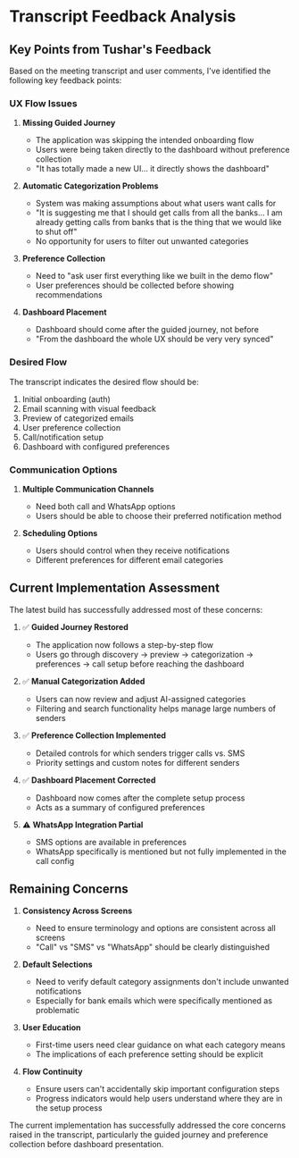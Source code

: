 # Transcript Feedback Analysis

## Key Points from Tushar's Feedback

Based on the meeting transcript and user comments, I've identified the following key feedback points:

### UX Flow Issues

1. **Missing Guided Journey**
   - The application was skipping the intended onboarding flow
   - Users were being taken directly to the dashboard without preference collection
   - "It has totally made a new UI... it directly shows the dashboard"

2. **Automatic Categorization Problems**
   - System was making assumptions about what users want calls for
   - "It is suggesting me that I should get calls from all the banks... I am already getting calls from banks that is the thing that we would like to shut off"
   - No opportunity for users to filter out unwanted categories

3. **Preference Collection**
   - Need to "ask user first everything like we built in the demo flow"
   - User preferences should be collected before showing recommendations

4. **Dashboard Placement**
   - Dashboard should come after the guided journey, not before
   - "From the dashboard the whole UX should be very very synced"

### Desired Flow

The transcript indicates the desired flow should be:
1. Initial onboarding (auth)
2. Email scanning with visual feedback
3. Preview of categorized emails
4. User preference collection
5. Call/notification setup
6. Dashboard with configured preferences

### Communication Options

1. **Multiple Communication Channels**
   - Need both call and WhatsApp options
   - Users should be able to choose their preferred notification method

2. **Scheduling Options**
   - Users should control when they receive notifications
   - Different preferences for different email categories

## Current Implementation Assessment

The latest build has successfully addressed most of these concerns:

1. ✅ **Guided Journey Restored**
   - The application now follows a step-by-step flow
   - Users go through discovery → preview → categorization → preferences → call setup before reaching the dashboard

2. ✅ **Manual Categorization Added**
   - Users can now review and adjust AI-assigned categories
   - Filtering and search functionality helps manage large numbers of senders

3. ✅ **Preference Collection Implemented**
   - Detailed controls for which senders trigger calls vs. SMS
   - Priority settings and custom notes for different senders

4. ✅ **Dashboard Placement Corrected**
   - Dashboard now comes after the complete setup process
   - Acts as a summary of configured preferences

5. ⚠️ **WhatsApp Integration Partial**
   - SMS options are available in preferences
   - WhatsApp specifically is mentioned but not fully implemented in the call config

## Remaining Concerns

1. **Consistency Across Screens**
   - Need to ensure terminology and options are consistent across all screens
   - "Call" vs "SMS" vs "WhatsApp" should be clearly distinguished

2. **Default Selections**
   - Need to verify default category assignments don't include unwanted notifications
   - Especially for bank emails which were specifically mentioned as problematic

3. **User Education**
   - First-time users need clear guidance on what each category means
   - The implications of each preference setting should be explicit

4. **Flow Continuity**
   - Ensure users can't accidentally skip important configuration steps
   - Progress indicators would help users understand where they are in the setup process

The current implementation has successfully addressed the core concerns raised in the transcript, particularly the guided journey and preference collection before dashboard presentation.
